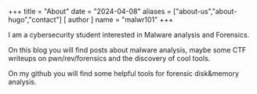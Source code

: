 +++
title = "About"
date = "2024-04-08"
aliases = ["about-us","about-hugo","contact"]
[ author ]
  name = "malwr101"
+++

I am a cybersecurity student interested in Malware analysis and Forensics.

On this blog you will find posts about malware analysis, maybe some CTF writeups on pwn/rev/forensics and the discovery of cool tools. 

On my github you will find some helpful tools for forensic disk&memory analysis.